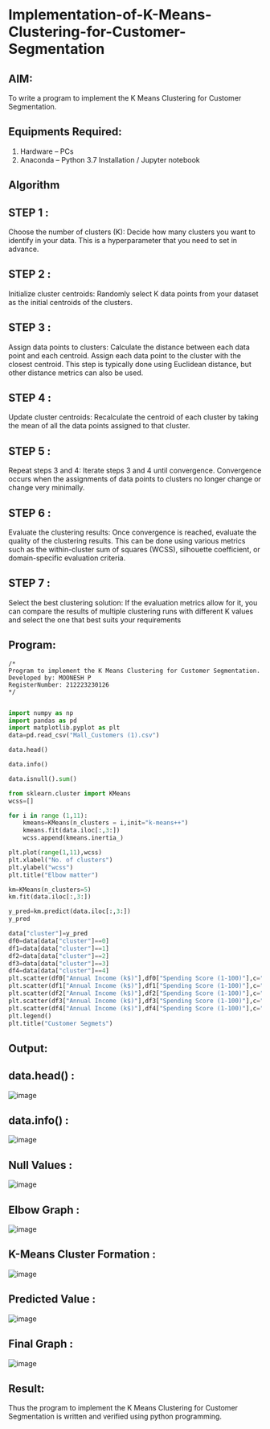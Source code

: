 # Implementation-of-K-Means-Clustering-for-Customer-Segmentation

## AIM:
To write a program to implement the K Means Clustering for Customer Segmentation.

## Equipments Required:
1. Hardware – PCs
2. Anaconda – Python 3.7 Installation / Jupyter notebook

## Algorithm
## STEP 1 :
Choose the number of clusters (K): Decide how many clusters you want to identify in your data. This is a hyperparameter that you need to set in advance.

## STEP 2 :
Initialize cluster centroids: Randomly select K data points from your dataset as the initial centroids of the clusters.

## STEP 3 :
Assign data points to clusters: Calculate the distance between each data point and each centroid. Assign each data point to the cluster with the closest centroid. This step is typically done using Euclidean distance, but other distance metrics can also be used.

## STEP 4 :
Update cluster centroids: Recalculate the centroid of each cluster by taking the mean of all the data points assigned to that cluster.

## STEP 5 :
Repeat steps 3 and 4: Iterate steps 3 and 4 until convergence. Convergence occurs when the assignments of data points to clusters no longer change or change very minimally.

## STEP 6 :
Evaluate the clustering results: Once convergence is reached, evaluate the quality of the clustering results. This can be done using various metrics such as the within-cluster sum of squares (WCSS), silhouette coefficient, or domain-specific evaluation criteria.

## STEP 7 :
Select the best clustering solution: If the evaluation metrics allow for it, you can compare the results of multiple clustering runs with different K values and select the one that best suits your requirements

## Program:
```
/*
Program to implement the K Means Clustering for Customer Segmentation.
Developed by: MOONESH P
RegisterNumber: 212223230126
*/
```
```python

import numpy as np
import pandas as pd
import matplotlib.pyplot as plt
data=pd.read_csv("Mall_Customers (1).csv")

data.head()

data.info()

data.isnull().sum()

from sklearn.cluster import KMeans
wcss=[]

for i in range (1,11):
    kmeans=KMeans(n_clusters = i,init="k-means++")
    kmeans.fit(data.iloc[:,3:])
    wcss.append(kmeans.inertia_)

plt.plot(range(1,11),wcss)
plt.xlabel("No. of clusters")
plt.ylabel("wcss")
plt.title("Elbow matter")

km=KMeans(n_clusters=5)
km.fit(data.iloc[:,3:])

y_pred=km.predict(data.iloc[:,3:])
y_pred

data["cluster"]=y_pred
df0=data[data["cluster"]==0]
df1=data[data["cluster"]==1]
df2=data[data["cluster"]==2]
df3=data[data["cluster"]==3]
df4=data[data["cluster"]==4]
plt.scatter(df0["Annual Income (k$)"],df0["Spending Score (1-100)"],c="red",label="cluster0")
plt.scatter(df1["Annual Income (k$)"],df1["Spending Score (1-100)"],c="black",label="cluster1")
plt.scatter(df2["Annual Income (k$)"],df2["Spending Score (1-100)"],c="blue",label="cluster2")
plt.scatter(df3["Annual Income (k$)"],df3["Spending Score (1-100)"],c="green",label="cluster3")
plt.scatter(df4["Annual Income (k$)"],df4["Spending Score (1-100)"],c="magenta",label="cluster4")
plt.legend()
plt.title("Customer Segmets")
```

## Output:
## data.head() :
![image](https://github.com/user-attachments/assets/8605deba-75da-4ae1-9bc9-b182e28472ed)

## data.info() :
![image](https://github.com/user-attachments/assets/bfd239f2-a104-4c8b-b249-0b00db5c3054)

## Null Values :
![image](https://github.com/user-attachments/assets/b1377d73-2aa9-47d2-a810-18213de3de9c)

## Elbow Graph :
![image](https://github.com/user-attachments/assets/62b282d9-48b7-489e-87f9-97a029337ac6)

## K-Means Cluster Formation :
![image](https://github.com/user-attachments/assets/4adff62d-685c-4c1b-8f63-cd0f4991f3fc)

## Predicted Value :
![image](https://github.com/user-attachments/assets/87997ae3-4dc9-4edc-a664-6a26adef05ab)

## Final Graph :
![image](https://github.com/user-attachments/assets/e7263c22-c248-4571-bfff-95d4fa4fa42f)

## Result:
Thus the program to implement the K Means Clustering for Customer Segmentation is written and verified using python programming.
